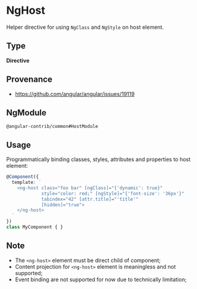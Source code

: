# NgHost

Helper directive for using `NgClass` and `NgStyle` on host element.

## Type

**Directive**

## Provenance

+ https://github.com/angular/angular/issues/19119

## NgModule

`@angular-contrib/common#HostModule`

## Usage

Programmatically binding classes, styles, attributes and properties to host element:

```typescript
@Component({
  template: `
    <ng-host class="foo bar" [ngClass]="{'dynamic': true}"
             style="color: red;" [ngStyle]="{'font-size': '36px'}"
             tabindex="42" [attr.title]="'title'"
             [hidden]="true">
    </ng-host>
  `
})
class MyComponent { }
```

## Note

+ The `<ng-host>` element must be direct child of component;
+ Content projection for `<ng-host>` element is meaningless and not supported;
+ Event binding are not supported for now due to technically limitation;
